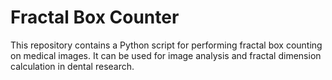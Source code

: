 # Fractal Box Counter
This repository contains a Python script for performing fractal box counting on medical images. It can be used for image analysis and fractal dimension calculation in dental research.
